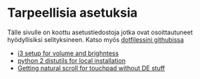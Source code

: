 # Tarpeellisia asetuksia

Tälle sivulle on koottu asetustiedostoja jotka ovat osoittautuneet
hyödyllisiksi selityksineen. Katso myös [dotfilessini
githubissa](http://github.com/flammie/dotfiles)

* [i3 setup for volume and brighntess](i3-brightness-audio.html)
* [python 2 distutils for local installation](python-2-distutils-cfg.html)
* [Getting natural scroll for touchpad without DE stuff](xorg-natural-scroll.html)

<!-- vim: set ft=markdown: -->
